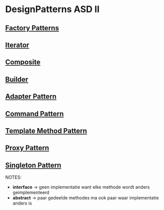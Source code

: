 # DesignPatterns ASD II

## [Factory Patterns](./Factory/Factory.md)

## [Iterator](./Iterator/Iterator.md)

## [Composite](./Composite/Composite.md)

## [Builder](./Builder/Builder.md)

## [Adapter Pattern](./Adapter/Adapter.md)

## [Command Pattern](./Command/Command.md)

## [Template Method Pattern](./TemplateMethod/TemplateMethod.md)

## [Proxy Pattern](./Proxy/Proxy.md)

## [Singleton Pattern](./Singleton/Singleton.md)

NOTES:

* **interface** → geen implementatie want elke methode wordt anders geimplementeerd
* **abstract** → paar gedeelde methodes ma ook paar waar implementatie anders is